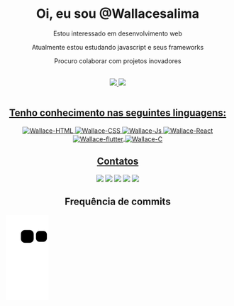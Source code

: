   <div align="center">
  <h1>  Oi, eu sou @Wallacesalima </h1>
  <p> Estou interessado em desenvolvimento web</p>
  <p> Atualmente estou estudando javascript e seus frameworks</p>
  <p>Procuro colaborar com projetos inovadores</p>
  <br>
     </div>


<div align="center">
  <a href="https://github.com/wallacesalima">
  <img height="180em"src="https://github-readme-stats.vercel.app/api?username=wallacesalima&show_icons=true&theme=dracula&include_all_commits=true&count_private=true"/>
  <img height="180em"src="https://github-readme-stats.vercel.app/api/top-langs/?username=wallacesalima&layout=compact&langs_count=7&theme=dracula"/>
  
</div>

<div style="display: inline_block" align="center" ><br>
  <h2> Tenho conhecimento nas seguintes linguagens: </h2>
<img align="center" alt="Wallace-HTML" height="30" width="40"
src="https://cdn.jsdelivr.net/gh/devicons/devicon/icons/html5/html5-original.svg" />
  <img align="center" alt="Wallace-CSS" height="30" width="40" 
src="https://cdn.jsdelivr.net/gh/devicons/devicon/icons/css3/css3-original.svg" />
  <img align="center" alt="Wallace-Js" height="30" width="40" 
 src="https://cdn.jsdelivr.net/gh/devicons/devicon/icons/javascript/javascript-original.svg" />
  <img align="center" alt="Wallace-React" height="30" width="40" 
src="https://cdn.jsdelivr.net/gh/devicons/devicon/icons/react/react-original.svg" />
   <img align="center" alt="Wallace-flutter" height="30" width="40" 
src="https://cdn.jsdelivr.net/gh/devicons/devicon/icons/flutter/flutter-original.svg" />
   <img align="center" alt="Wallace-C" height="30" width="40" 
src="https://cdn.jsdelivr.net/gh/devicons/devicon/icons/c/c-original.svg" />
</div>

<div align="center">
  <h2> Contatos </h2>
  <a href="https://www.instagram.com/wallace_sa_lima" target="_blank"><img src="https://img.shields.io/badge/-Instagram-%23E4405F?style=for-the-badge&logo=instagram&logoColor=white" target="_blank"></a>
  <a href = "mailto:wallacealmeida9999@gmail.com"><img src="https://img.shields.io/badge/Gmail-D14836?style=for-the-badge&logo=gmail&logoColor=white"></a>
    <a href="https://https://t.me/wallacesalima/" target="_blank"><img src="https://img.shields.io/badge/Telegram-2CA5E0?style=for-the-badge&logo=telegram&logoColor=white" target="_blank"></a> 
  <a href="https://www.linkedin.com/in/wallace-almeida-salima/" target="_blank"><img src="https://img.shields.io/badge/-LinkedIn-%230077B5?style=for-the-badge&logo=linkedin&logoColor=white" target="_blank"></a> 
   <a href="https://api.whatsapp.com/send?phone=5511976179050" target="_blank"><img src="https://img.shields.io/badge/WhatsApp-25D366?style=for-the-badge&logo=whatsapp&logoColor=white"_blank"></a> 
  </div>
     <div align="center">
  <h2> Frequência de commits </h2>
     </div>
     
  ![Snake animation](https://github.com/wallacesalima/wallacesalima/blob/output/github-contribution-grid-snake.svg)
